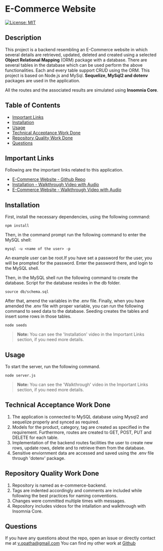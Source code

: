 # E-Commerce Website

  [![License: MIT](https://img.shields.io/badge/License-MIT-yellow.svg)](https://opensource.org/licenses/MIT)
     
  ## Description
  This project is a backend resembling an E-Commerce website in which several details are retrieved, updated, deleted and created using a selected **Object Relational Mapping** (ORM) package with a database. There are several tables in the database which can be used perform the above functionalities. Each and every table support CRUD using the ORM. This project is based on Node.js and MySql. **Sequelize, MySql2 and dotenv** packages are used in the application.

  All the routes and the associated results are simulated using **Insomnia Core**.
  
  ## Table of Contents
  * [Important Links](#Important-Links)
  * [Installation](#Installation)
  * [Usage](#Usage)
  * [Technical Acceptance Work Done](#Technical-Acceptance-Work-Done)
  * [Repository Quality Work Done](#Repository-Quality-Work-Done)
  * [Questions](#Questions)

  ## Important Links
  Following are the important links related to this application.
  * [E-Commerce Website - Github Repo](https://github.com/vish-opatha/e-commerce-backend)
  * [Installation - Walkthrough Video with Audio](https://drive.google.com/file/d/14ZzUPGWYC8hmmlZoJsuGle0x0dA5GlU0/view?usp=sharing) 
  * [E-Commerce Website - Walkthrough Video with Audio]()

  ## Installation
  First, install the necessary dependencies, using the following command:

  ```
  npm install 
  ```
  Then, in the command prompt run the following command to enter the MySQL shell:

  ```
  mysql -u <name of the user> -p 
  ```
  An example user can be root.If you have set a password for the user, you will be prompted for the password. Enter the password there, and login to the MySQL shell.

  Then, in the MySQL shell run the following command to create the database. Script for the database resides in the db folder.

  ```
  source db/schema.sql
  ```
  After that, amend the variables in the .env file. Finally, when you have amended the .env file with proper variable, you can run the following command to seed data to the database. Seeding creates the tables and insert some rows in those tables.

  ```
  node seeds
  ```
  > **Note:** You can see the 'Installation' video in the Important Links section, if you need more details.

  
  ## Usage
  To start the server, run the following command. 

  ```
  node server.js
  ```
   > **Note:** You can see the 'Walkthrough' video in the Important Links section, if you need more details.

  ## Technical Acceptance Work Done
  1. The application is connected to MySQL database using Mysql2 and sequelize properly and synced as required.
  2. Models for the product, category, tag are created as specified in the requirement. Furthermore, routes are created to GET, POST, PUT and DELETE for each table.
  3. Implementation of the backend routes facilities the user to create new rows, update rows, delete and to retrieve them from the database.
  4. Sensitive enviornment data are accessed and saved using the .env file through 'dotenv' package.
 
  ## Repository Quality Work Done
  1. Repository is named as e-commerce-backend.
  2. Tags are indented accordingly and comments are included while following the best practices for naming conventions.
  3. Changes were committed multiple times with messages.
  4. Repository includes videos for the intallation and walkthrough with Insomnia Core.

  ## Questions
  If you have any questions about the repo, open an issue or directly contact me at <v.opatha@gmail.com> You can find my other work at [Github](https://github.com/vish-op)